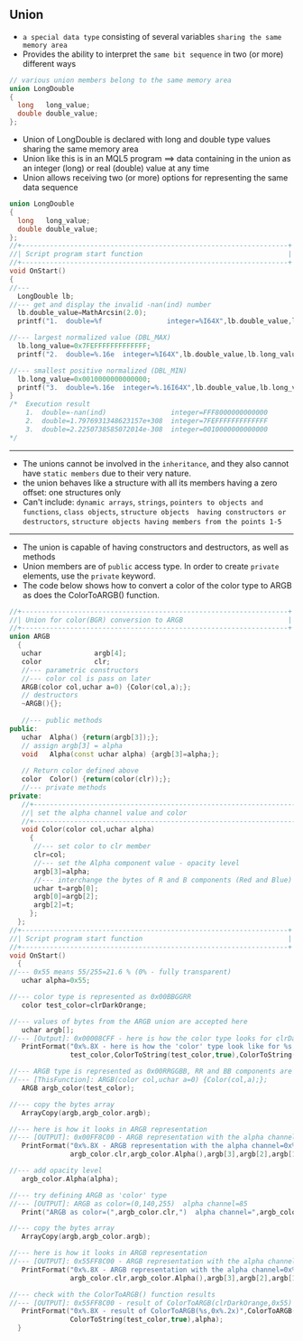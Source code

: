 **Union**
---
* ```a special data type``` consisting of several variables ```sharing the same memory area```
* Provides the ability to interpret the ```same bit sequence``` in two (or more) different ways
```cpp
// various union members belong to the same memory area
union LongDouble 
{ 
  long   long_value; 
  double double_value; 
};
```
* Union of LongDouble is declared with long and double type values sharing the same memory area
* Union like this is in an MQL5 program ==> data containing in the union as an integer (long) or real (double) value at any time
* Union allows receiving two (or more) options for representing the same data sequence
```cpp
union LongDouble 
{ 
  long   long_value; 
  double double_value; 
}; 
//+------------------------------------------------------------------+ 
//| Script program start function                                    | 
//+------------------------------------------------------------------+ 
void OnStart() 
{ 
//--- 
  LongDouble lb; 
//--- get and display the invalid -nan(ind) number 
  lb.double_value=MathArcsin(2.0); 
  printf("1.  double=%f                integer=%I64X",lb.double_value,lb.long_value); 

//--- largest normalized value (DBL_MAX) 
  lb.long_value=0x7FEFFFFFFFFFFFFF; 
  printf("2.  double=%.16e  integer=%I64X",lb.double_value,lb.long_value); 

//--- smallest positive normalized (DBL_MIN) 
  lb.long_value=0x0010000000000000;     
  printf("3.  double=%.16e  integer=%.16I64X",lb.double_value,lb.long_value); 
} 
/*  Execution result 
    1.  double=-nan(ind)                integer=FFF8000000000000 
    2.  double=1.7976931348623157e+308  integer=7FEFFFFFFFFFFFFF 
    3.  double=2.2250738585072014e-308  integer=0010000000000000 
*/
```
---
* The unions cannot be involved in the ```inheritance```, and they also cannot have ```static members``` due to their very nature.
* the union behaves like a structure with all its members having a zero offset: one structures only
* Can't include: ```dynamic arrays```, ```strings```, ```pointers to objects and functions```, ```class objects```, ```structure objects 
having constructors or destructors```, ```structure objects having members from the points 1-5```
---
* The union is capable of having constructors and destructors, as well as methods
* Union members are of ```public``` access type. In order to create ```private``` elements, use the ```private``` keyword. 
* The code below shows how to convert a color of the color type to ARGB as does the ColorToARGB() function.
```cpp
//+------------------------------------------------------------------+ 
//| Union for color(BGR) conversion to ARGB                          | 
//+------------------------------------------------------------------+ 
union ARGB 
  { 
   uchar             argb[4]; 
   color             clr; 
   //--- parametric constructors 
   //--- color col is pass on later 
   ARGB(color col,uchar a=0) {Color(col,a);}; 
   // destructors
   ~ARGB(){}; 
   
   //--- public methods 
public: 
   uchar  Alpha() {return(argb[3]);}; 
   // assign argb[3] = alpha
   void   Alpha(const uchar alpha) {argb[3]=alpha;}; 
   
   // Return color defined above
   color  Color() {return(color(clr));}; 
   //--- private methods 
private: 
   //+------------------------------------------------------------------+ 
   //| set the alpha channel value and color                            | 
   //+------------------------------------------------------------------+ 
   void Color(color col,uchar alpha) 
     { 
      //--- set color to clr member 
      clr=col; 
      //--- set the Alpha component value - opacity level 
      argb[3]=alpha; 
      //--- interchange the bytes of R and B components (Red and Blue)      
      uchar t=argb[0];
      argb[0]=argb[2];
      argb[2]=t; 
     }; 
  };
//+------------------------------------------------------------------+ 
//| Script program start function                                    | 
//+------------------------------------------------------------------+ 
void OnStart() 
  { 
//--- 0x55 means 55/255=21.6 % (0% - fully transparent) 
   uchar alpha=0x55;  

//--- color type is represented as 0x00BBGGRR 
   color test_color=clrDarkOrange; 

//--- values of bytes from the ARGB union are accepted here 
   uchar argb[];  
//--- [Output]: 0x00008CFF - here is how the color type looks for clrDarkOrange, BGR=(255,140,0) 
   PrintFormat("0x%.8X - here is how the 'color' type look like for %s, BGR=(%s)", 
               test_color,ColorToString(test_color,true),ColorToString(test_color)); 

//--- ARGB type is represented as 0x00RRGGBB, RR and BB components are swapped 
//--- [ThisFunction]: ARGB(color col,uchar a=0) {Color(col,a);}; 
   ARGB argb_color(test_color); 

//--- copy the bytes array 
   ArrayCopy(argb,argb_color.argb); 

//--- here is how it looks in ARGB representation
//--- [OUTPUT]: 0x00FF8C00 - ARGB representation with the alpha channel=0x00, ARGB=(0,255,140,0)
   PrintFormat("0x%.8X - ARGB representation with the alpha channel=0x%.2x, ARGB=(%d,%d,%d,%d)", 
               argb_color.clr,argb_color.Alpha(),argb[3],argb[2],argb[1],argb[0]); 

//--- add opacity level 
   argb_color.Alpha(alpha); 

//--- try defining ARGB as 'color' type 
//--- [OUTPUT]: ARGB as color=(0,140,255)  alpha channel=85
   Print("ARGB as color=(",argb_color.clr,")  alpha channel=",argb_color.Alpha()); 

//--- copy the bytes array 
   ArrayCopy(argb,argb_color.argb); 

//--- here is how it looks in ARGB representation
//--- [OUTPUT]: 0x55FF8C00 - ARGB representation with the alpha channel=0x55, ARGB=(85,255,140,0) 
   PrintFormat("0x%.8X - ARGB representation with the alpha channel=0x%.2x, ARGB=(%d,%d,%d,%d)", 
               argb_color.clr,argb_color.Alpha(),argb[3],argb[2],argb[1],argb[0]); 

//--- check with the ColorToARGB() function results
//--- [OUTPUT]: 0x55FF8C00 - result of ColorToARGB(clrDarkOrange,0x55)
   PrintFormat("0x%.8X - result of ColorToARGB(%s,0x%.2x)",ColorToARGB(test_color,alpha), 
               ColorToString(test_color,true),alpha); 
  } 
```
